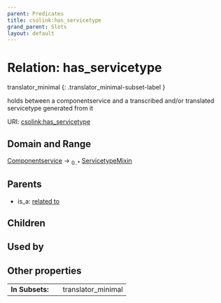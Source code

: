 ```yaml
---
parent: Predicates
title: csolink:has_servicetype
grand_parent: Slots
layout: default
---
```


# Relation: has_servicetype

translator_minimal
{: .translator_minimal-subset-label }


holds between a componentservice and a transcribed and/or translated servicetype generated from it

URI: [csolink:has_servicetype](https://w3id.org/csolink/vocab/has_servicetype)

## Domain and Range

[Componentservice](Componentservice.md) ->  <sub>0..*</sub> [ServicetypeMixin](ServicetypeMixin.md)

## Parents

 *  is_a: [related to](related_to.md)

## Children


## Used by


## Other properties

|  |  |  |
| --- | --- | --- |
| **In Subsets:** | | translator_minimal |

